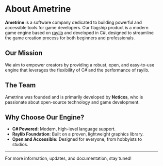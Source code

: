 # About Ametrine

**Ametrine** is a software company dedicated to building powerful and accessible tools for game developers. Our flagship product is a modern game engine based on [raylib](https://www.raylib.com/) and developed in C#, designed to streamline the game creation process for both beginners and professionals.

## Our Mission

We aim to empower creators by providing a robust, open, and easy-to-use engine that leverages the flexibility of C# and the performance of raylib.

## The Team

Ametrine was founded and is primarily developed by **Noticxs**, who is passionate about open-source technology and game development.

## Why Choose Our Engine?

- **C# Powered:** Modern, high-level language support.
- **Raylib Foundation:** Built on a proven, lightweight graphics library.
- **Open and Accessible:** Designed for everyone, from hobbyists to studios.

---

For more information, updates, and documentation, stay tuned!